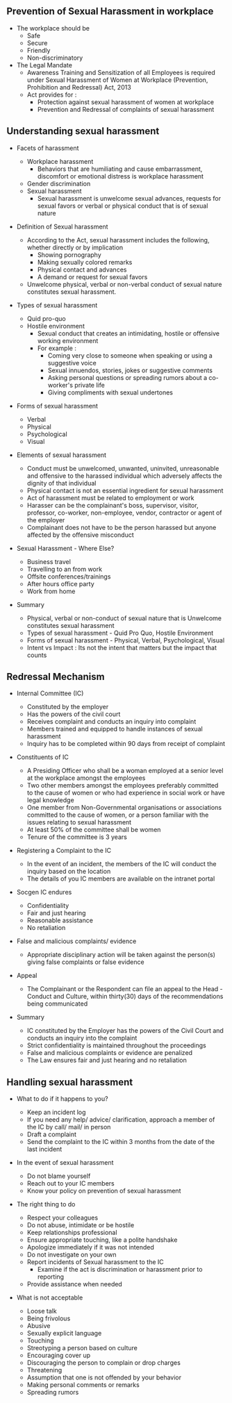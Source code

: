 ## Prevention of Sexual Harassment in workplace
* The workplace should be
	* Safe
	* Secure
	* Friendly
	* Non-discriminatory
* The Legal Mandate
	* Awareness Training and Sensitization of all Employees is required under Sexual Harassment of Women at Workplace (Prevention, Prohibition and Redressal) Act, 2013
	* Act provides for :
		* Protection against sexual harassment of women at workplace
		* Prevention and Redressal of complaints of sexual harassment

## Understanding sexual harassment
* Facets of harassment
	* Workplace harassment
		* Behaviors that are humiliating and cause embarrassment, discomfort or emotional distress is workplace harassment
	* Gender discrimination
	* Sexual harassment
		* Sexual harassment is unwelcome sexual advances, requests for sexual favors or verbal or physical conduct that is of sexual nature

* Definition of Sexual harassment
	* According to the Act, sexual harassment includes the following, whether directly or by implication
		* Showing pornography
		* Making sexually colored remarks
		* Physical contact and advances
		* A demand or request for sexual favors
	* Unwelcome physical, verbal or non-verbal conduct of sexual nature constitutes sexual harassment.

* Types of sexual harassment
	* Quid pro-quo
	* Hostile environment
		* Sexual conduct that creates an intimidating, hostile or offensive working environment
		* For example :
			* Coming very close to someone when speaking or using a suggestive voice
			* Sexual innuendos, stories, jokes or suggestive comments
			* Asking personal questions or spreading rumors about a co-worker's private life
			* Giving compliments with sexual undertones

* Forms of sexual harassment
	* Verbal
	* Physical
	* Psychological
	* Visual

* Elements of sexual harassment
	* Conduct must be unwelcomed, unwanted, uninvited, unreasonable and offensive to the harassed individual which adversely affects the dignity of that individual
	* Physical contact is not an essential ingredient for sexual harassment
	* Act of harassment must be related to employment or work
	* Harasser can be the complainant's boss, supervisor, visitor, professor, co-worker, non-employee, vendor, contractor or agent of the employer
	* Complainant does not have to be the person harassed but anyone affected by the offensive misconduct 

* Sexual Harassment - Where Else?
	* Business travel
	* Travelling to an from work
	* Offsite conferences/trainings
	* After hours office party
	* Work from home

* Summary
	* Physical, verbal or non-conduct of sexual nature that is Unwelcome constitutes sexual harassment
	* Types of sexual harassment - Quid Pro Quo, Hostile Environment
	* Forms of sexual harassment - Physical, Verbal, Psychological, Visual
	* Intent vs Impact : Its not the intent that matters but the impact that counts
## Redressal Mechanism
* Internal Committee (IC)
	* Constituted by the employer
	* Has the powers of the civil court
	* Receives complaint and conducts an inquiry into complaint
	* Members trained and equipped to handle instances of sexual harassment
	* Inquiry has to be completed within 90 days from receipt of complaint

* Constituents of IC
	* A Presiding Officer who shall be a woman employed at a senior level at the workplace amongst the employees
	* Two other members amongst the employees preferably committed to the cause of women or who had experience in social work or have legal knowledge
	* One member from Non-Governmental organisations or associations committed to the cause of women, or a person familiar with the issues relating to sexual harassment
	* At least 50% of the committee shall be women
	* Tenure of the committee is 3 years

* Registering a Complaint to the IC
	* In the event of an incident, the members of the IC will conduct the inquiry based on the location
	* The details of you IC members are available on the intranet portal

* Socgen IC endures
	* Confidentiality
	* Fair and just hearing
	* Reasonable assistance
	* No retaliation

* False and malicious complaints/ evidence
	* Appropriate disciplinary action will be taken against the person(s) giving false complaints or false evidence

* Appeal
	* The Complainant or the Respondent can file an appeal to the Head - Conduct and Culture, within thirty(30) days of the recommendations being communicated

* Summary
	* IC constituted by the Employer has the powers of the Civil Court and conducts an inquiry into the complaint
	* Strict confidentiality is maintained throughout the proceedings
	* False and malicious complaints or evidence are penalized
	* The Law ensures fair and just hearing and no retaliation

## Handling sexual harassment
* What to do if it happens to you?
	* Keep an incident log
	* If you need any help/ advice/ clarification, approach a member of the IC by call/ mail/ in person
	* Draft a complaint
	* Send the complaint to the IC within 3 months from the date of the last incident

* In the event of sexual harassment
	* Do not blame yourself
	* Reach out to your IC members
	* Know your policy on prevention of sexual harassment

* The right thing to do
	* Respect your colleagues
	* Do not abuse, intimidate or be hostile
	* Keep relationships professional
	* Ensure appropriate touching, like a polite handshake
	* Apologize immediately if it was not intended
	* Do not investigate on your own
	* Report incidents of Sexual harassment to the IC
		* Examine if the act is discrimination or harassment prior to reporting
	* Provide assistance when needed

* What is not acceptable
	* Loose talk
	* Being frivolous
	* Abusive
	* Sexually explicit language
	* Touching
	* Streotyping a person based on culture
	* Encouraging cover up
	* Discouraging the person to complain or drop charges
	* Threatening
	* Assumption that one is not offended by your behavior
	* Making personal comments or remarks
	* Spreading rumors
